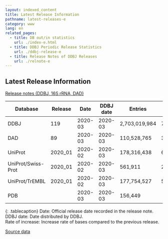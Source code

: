 ```yaml
---
layout: indexed_content
title: Latest Release Information
pathname: latest-releases-e
category: www
lang: en
related_pages:
  - title: DB out/in statistics
    url: ./index-e.html
  - title: DDBJ Periodic Release Statistics
    url: ./ddbj-release-e
  - title: Release Notes of DDBJ Releases
    url: ./relnote-e
---
```


## Latest Release Information

[Release notes (DDBJ, 16S rRNA, DAD)]({{site.baseurl}}/statistics/relnote-e.html)

|  Database  |  Release  |  Date  |  DDBJ date  |  Entries  |  Bases  |  Rate of increase  |
| ---- | ---- | ---- | ---- | ---- | ---- | ---- |
|  DDBJ  |  119  |  2020-03	  |  2020-03	  |  2,703,019,984	  |  7,238,087,008,919	  |  10.2%  |
|  DAD  |  89  |  2020-03  |  2020-03	  |  110,528,765	  |  34,722,270,677  |  4.9%  |
|  UniProt	  |  2020_01	  |  2020-02	  |  2020-03	  |  178,316,438	  |  60,176,215,549	  |  -0.6%  |
|  UniProt/Swiss-Prot	  |  2020_01  |  2020-02	  |  2020-03	  |  561,911	  |  202,173,710	  |  0.1%  |
|  UniProt/TrEMBL	 |  2020_01  |  2020-02  |  2020-03  |  177,754,527  |  59,974,041,839  |  -0.6%  |
|  PDB  |    |  2020-03  |  2020-03  |  156,449  |    |  0.0%  |

{: .tablecaption}
Date: Official release date recorded in the release note.  
DDBJ date: Date distributed by DDBJ.  
Rate of increase: Increase rate of bases compared to the previous
release.

[Source
data](https://docs.google.com/spreadsheets/d/16ZF79i1X17Zfn3x6vnJ2elmWXb3ToHt9nZIDTtg-zGA/edit#gid=217258852)
